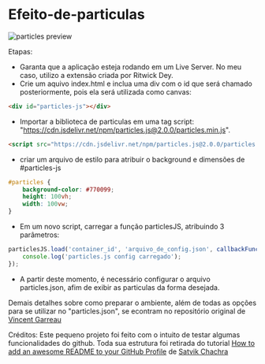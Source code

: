 # Efeito-de-particulas

![particles preview](https://github.com/YuryLandau/Efeito-de-particulas/blob/main/src/img/preview.gif)

Etapas:
- Garanta que a aplicação esteja rodando em um Live Server. No meu caso, utilizo a extensão criada por Ritwick Dey.
- Crie um aquivo index.html e inclua uma div com o id que será chamado posteriormente, pois ela será utilizada como canvas:
```html
<div id="particles-js"></div>
```
- Importar a biblioteca de particulas em uma tag script: "https://cdn.jsdelivr.net/npm/particles.js@2.0.0/particles.min.js".
```html
<script src="https://cdn.jsdelivr.net/npm/particles.js@2.0.0/particles.min.js"></script>
```
- criar um arquivo de estilo para atribuir o background e dimensões de #particles-js
```css
#particles {
    background-color: #770099;
    height: 100vh;
    width: 100vw;
}
```
- Em um novo script, carregar a função particlesJS, atribuindo 3 parâmetros:
```javascript
particlesJS.load('container_id', 'arquivo_de_config.json', callbackFunction(){
    console.log('particles.js config carregado');
});
```
- A partir deste momento, é necessário configurar o arquivo particles.json, afim de exibir as particulas da forma desejada.

Demais detalhes sobre como preparar o ambiente, além de todas as opções para se utilizar no "particles.json", se econtram no repositório original de [Vincent Garreau](https://github.com/VincentGarreau/particles.js/)

Créditos: Este pequeno projeto foi feito com o intuito de testar algumas funcionalidades do github.
Toda sua estrutura foi retirada do tutorial [How to add an awesome README to your GitHub Profile](https://dev.to/satvikchachra/how-to-add-an-awesome-readme-to-your-github-profile-361n#section-2) de [Satvik Chachra](https://github.com/satvikchachra)
